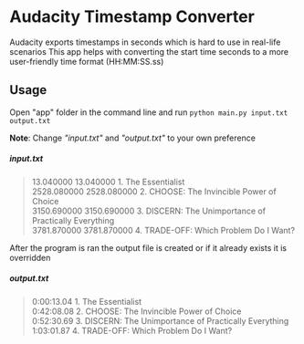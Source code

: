 # Audacity Timestamp Converter

Audacity exports timestamps in seconds which is hard to use in real-life scenarios
This app helps with converting the start time seconds to a more user-friendly time format (HH:MM:SS.ss)

## Usage
Open "app" folder in the command line and run ```python main.py input.txt output.txt```

__Note__: Change *"input.txt"* and *"output.txt"* to your own preference

##### input.txt
> 13.040000	13.040000	1. The Essentialist  
2528.080000	2528.080000	2. CHOOSE: The Invincible Power of Choice  
3150.690000	3150.690000	3. DISCERN: The Unimportance of Practically Everything  
3781.870000	3781.870000	4. TRADE-OFF: Which Problem Do I Want?

After the program is ran the output file is created or if it already exists it is overridden
##### output.txt
> 0:00:13.04 	 1. The Essentialist  
0:42:08.08 	 2. CHOOSE: The Invincible Power of Choice  
0:52:30.69 	 3. DISCERN: The Unimportance of Practically Everything  
1:03:01.87 	 4. TRADE-OFF: Which Problem Do I Want?

